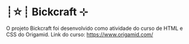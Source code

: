
# ┊☆┊ Bickcraft ⊹

O projeto Bickcraft foi desenvolvido como atividade do curso de HTML e CSS do Origamid. Link do curso: https://www.origamid.com/
